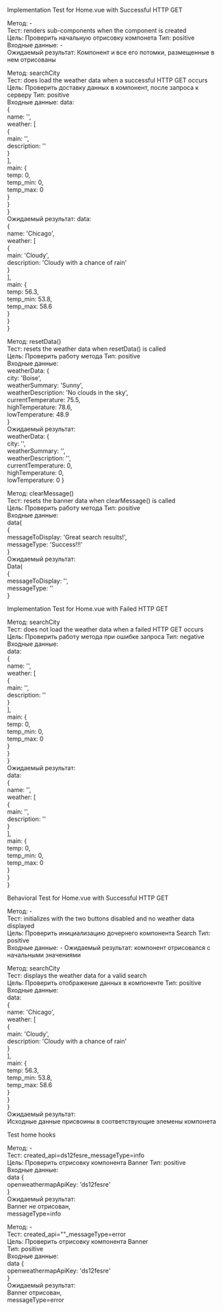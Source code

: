 Implementation Test for Home.vue with Successful HTTP GET
  
Метод: -    
Тест: renders sub-components when the component is created    
Цель: Проверить начальную отрисовку компонета 
Тип: positive    
Входные данные: -  
Ожидаемый результат: 
    Компонент и все его потомки, размещенные в нем отрисованы

Метод: searchCity   
Тест: does load the weather data when a successful HTTP GET occurs    
Цель: Проверить доставку данных в компонент, после запроса к серверу 
Тип: positive    
Входные данные: 
    data:  
        {  
          name: '',  
          weather: [  
            {  
              main: '',  
              description: ''  
            }  
          ],  
          main: {  
            temp: 0,  
            temp_min: 0,  
            temp_max: 0  
          }  
        }  
    }   
Ожидаемый результат: 
    data:  
        {  
          name: 'Chicago',  
          weather: [  
            {  
              main: 'Cloudy',  
              description: 'Cloudy with a chance of rain'  
            }  
          ],  
          main: {  
            temp: 56.3,  
            temp_min: 53.8,  
            temp_max: 58.6  
          }  
        }  
    }  

Метод: resetData()    
Тест: resets the weather data when resetData() is called    
Цель: Проверить работу метода
Тип: positive    
Входные данные:   
    weatherData: {  
      city: 'Boise',  
      weatherSummary: 'Sunny',  
      weatherDescription: 'No clouds in the sky',  
      currentTemperature: 75.5,  
      highTemperature: 78.6,  
      lowTemperature: 48.9  
    }  
Ожидаемый результат:   
    weatherData: {  
      city: '',  
      weatherSummary: '',  
      weatherDescription: '',  
      currentTemperature: 0,  
      highTemperature: 0,  
      lowTemperature: 0 
    }

Метод: clearMessage()    
Тест: resets the banner data when clearMessage() is called    
Цель: Проверить работу метода 
Тип: positive    
Входные данные:   
    data(  
      {  
        messageToDisplay: 'Great search results!',  
        messageType: 'Success!!!'  
      }   
Ожидаемый результат:   
    Data(  
      {  
        messageToDisplay: '',  
        messageType: ''  
      }  

Implementation Test for Home.vue with Failed HTTP GET

Метод: searchCity    
Тест: does not load the weather data when a failed HTTP GET occurs    
Цель: Проверить работу метода при ошибке запроса 
Тип: negative    
Входные данные:   
        data:  
        {  
          name: '',  
          weather: [  
            {  
              main: '',  
              description: ''  
            }  
          ],  
          main: {  
            temp: 0,  
            temp_min: 0,  
            temp_max: 0  
          }  
        }  
    }    
Ожидаемый результат:   
        data:  
        {  
          name: '',  
          weather: [  
            {  
              main: '',  
              description: ''  
            }  
          ],  
          main: {  
            temp: 0,  
            temp_min: 0,  
            temp_max: 0  
          }  
        }  
    }  

Behavioral Test for Home.vue with Successful HTTP GET  

Метод: -    
Тест: initializes with the two buttons disabled and no weather data displayed    
Цель: Проверить инициализацию дочернего компонента Search
Тип: positive    
Входные данные: -
Ожидаемый результат: компонент отрисовался с начальными значениями

Метод: searchCity    
Тест: displays the weather data for a valid search    
Цель: Проверить отображение данных в компоненте 
Тип: positive    
Входные данные:   
    data:  
      {  
        name: 'Chicago',  
        weather: [  
          {  
            main: 'Cloudy',  
            description: 'Cloudy with a chance of rain'  
          }  
        ],  
        main: {  
          temp: 56.3,  
          temp_min: 53.8,  
          temp_max: 58.6  
        }  
      }  
    }      
Ожидаемый результат:   
    Исходные данные присвоины в соответствующие элемены компонета

Test home hooks  

Метод: -    
Тест: created_api=ds12fesre_messageType=info    
Цель: Проверить отрисовку компонента Banner 
Тип: positive    
Входные данные:      
    data {  
      openweathermapApiKey: 'ds12fesre'  
    }      
Ожидаемый результат:      
    Banner не отрисован,  
    messageType=info   

Метод: -      
Тест: created_api=""_messageType=error      
Цель: Проверить отрисовку компонента Banner   
Тип: positive      
Входные данные:        
    data {    
      openweathermapApiKey: 'ds12fesre'    
    }        
Ожидаемый результат:      
    Banner отрисован,  
    messageType=error    
  